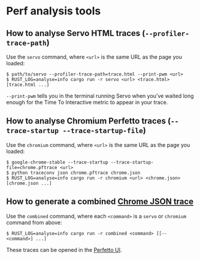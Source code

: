 Perf analysis tools
===================

## How to analyse Servo HTML traces (`--profiler-trace-path`)

Use the `servo` command, where `<url>` is the same URL as the page you loaded:

```
$ path/to/servo --profiler-trace-path=trace.html --print-pwm <url>
$ RUST_LOG=analyse=info cargo run -r servo <url> <trace.html> [trace.html ...]
```

`--print-pwm` tells you in the terminal running Servo when you’ve waited long enough for the Time To Interactive metric to appear in your trace.

## How to analyse Chromium Perfetto traces (`--trace-startup --trace-startup-file`)

Use the `chromium` command, where `<url>` is the same URL as the page you loaded:

```
$ google-chrome-stable --trace-startup --trace-startup-file=chrome.pftrace <url>
$ python traceconv json chrome.pftrace chrome.json
$ RUST_LOG=analyse=info cargo run -r chromium <url> <chrome.json> [chrome.json ...]
```

## How to generate a combined [Chrome JSON trace](https://docs.google.com/document/d/1CvAClvFfyA5R-PhYUmn5OOQtYMH4h6I0nSsKchNAySU)

Use the `combined` command, where each `<command>` is a `servo` or `chromium` command from above:

```
$ RUST_LOG=analyse=info cargo run -r combined <command> [[-- <command>] ...]
```

These traces can be opened in the [Perfetto UI](https://ui.perfetto.dev).
